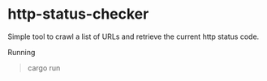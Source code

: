 # http-status-checker

Simple tool to crawl a list of URLs and retrieve the current http status code.

Running

> cargo run <path to urls.txt>